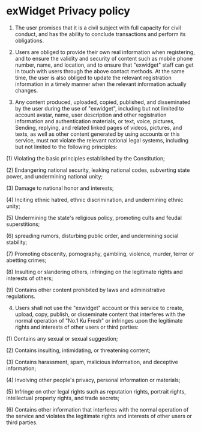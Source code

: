 # exWidget Privacy policy


1. The user promises that it is a civil subject with full capacity for civil conduct, and has the ability to conclude transactions and perform its obligations.

2. Users are obliged to provide their own real information when registering, and to ensure the validity and security of content such as mobile phone number, name, and location, and to ensure that "exwidget" staff can get in touch with users through the above contact methods. At the same time, the user is also obliged to update the relevant registration information in a timely manner when the relevant information actually changes.

3. Any content produced, uploaded, copied, published, and disseminated by the user during the use of "exwidget", including but not limited to account avatar, name, user description and other registration information and authentication materials, or text, voice, pictures, Sending, replying, and related linked pages of videos, pictures, and texts, as well as other content generated by using accounts or this service, must not violate the relevant national legal systems, including but not limited to the following principles:

(1) Violating the basic principles established by the Constitution;

(2) Endangering national security, leaking national codes, subverting state power, and undermining national unity;

(3) Damage to national honor and interests;

(4) Inciting ethnic hatred, ethnic discrimination, and undermining ethnic unity;

(5) Undermining the state's religious policy, promoting cults and feudal superstitions;

(6) spreading rumors, disturbing public order, and undermining social stability;

(7) Promoting obscenity, pornography, gambling, violence, murder, terror or abetting crimes;

(8) Insulting or slandering others, infringing on the legitimate rights and interests of others;

(9) Contains other content prohibited by laws and administrative regulations.

4. Users shall not use the "exwidget" account or this service to create, upload, copy, publish, or disseminate content that interferes with the normal operation of "No.1 Ku Fresh" or infringes upon the legitimate rights and interests of other users or third parties:

(1) Contains any sexual or sexual suggestion;

(2) Contains insulting, intimidating, or threatening content;

(3) Contains harassment, spam, malicious information, and deceptive information;

(4) Involving other people's privacy, personal information or materials;

(5) Infringe on other legal rights such as reputation rights, portrait rights, intellectual property rights, and trade secrets;

(6) Contains other information that interferes with the normal operation of the service and violates the legitimate rights and interests of other users or third parties.
